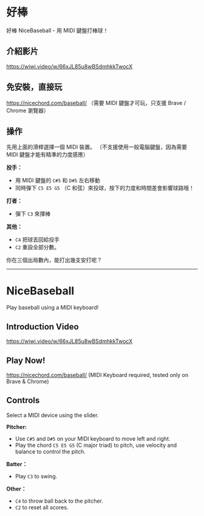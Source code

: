 # 好棒
好棒 NiceBaseball - 用 MIDI 鍵盤打棒球！

## 介紹影片
https://wiwi.video/w/66xJL85u8wBSdmhkkTwocX

## 免安裝，直接玩
https://nicechord.com/baseball/ 
（需要 MIDI 鍵盤才可玩，只支援 Brave / Chrome 瀏覽器）

## 操作

先用上面的滑桿選擇一個 MIDI 裝置。
（不支援使用一般電腦鍵盤，因為需要 MIDI 鍵盤才能有精準的力度感應）

**投手：**
- 用 MIDI 鍵盤的 `C#5` 和 `D#5` 左右移動
- 同時彈下 `C5 E5 G5` （C 和弦）來投球，按下的力度和時間差會影響球路哦！

**打者：**
- 彈下 `C3` 來揮棒

**其他：**
- `C4` 把球丟回給投手
- `C2` 重設全部分數。

你在三個出局數內，能打出幾支安打呢？

---

# NiceBaseball
Play baseball using a MIDI keyboard!

## Introduction Video
https://wiwi.video/w/66xJL85u8wBSdmhkkTwocX

## Play Now! 
https://nicechord.com/baseball/
(MIDI Keyboard required, tested only on Brave & Chrome)

## Controls

Select a MIDI device using the slider.

**Pitcher:**
- Use `C#5` and `D#5` on your MIDI keyboard to move left and right.
- Play the chord `C5 E5 G5` (C major triad) to pitch, use velocity and balance to control the pitch.

**Batter：**
- Play `C3` to swing.

**Other：**
- `C4` to throw ball back to the pitcher.
- `C2` to reset all scores.
